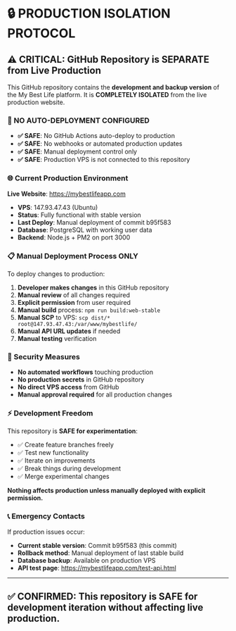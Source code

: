 # 🔒 PRODUCTION ISOLATION PROTOCOL

## ⚠️ CRITICAL: GitHub Repository is SEPARATE from Live Production

This GitHub repository contains the **development and backup version** of the My Best Life platform. It is **COMPLETELY ISOLATED** from the live production website.

### 🚫 NO AUTO-DEPLOYMENT CONFIGURED

- **✅ SAFE**: No GitHub Actions auto-deploy to production
- **✅ SAFE**: No webhooks or automated production updates
- **✅ SAFE**: Manual deployment control only
- **✅ SAFE**: Production VPS is not connected to this repository

### 🌐 Current Production Environment

**Live Website**: https://mybestlifeapp.com
- **VPS**: 147.93.47.43 (Ubuntu)
- **Status**: Fully functional with stable version
- **Last Deploy**: Manual deployment of commit b95f583
- **Database**: PostgreSQL with working user data
- **Backend**: Node.js + PM2 on port 3000

### 📋 Manual Deployment Process ONLY

To deploy changes to production:

1. **Developer makes changes** in this GitHub repository
2. **Manual review** of all changes required
3. **Explicit permission** from user required
4. **Manual build** process: `npm run build:web-stable`
5. **Manual SCP** to VPS: `scp dist/* root@147.93.47.43:/var/www/mybestlife/`
6. **Manual API URL updates** if needed
7. **Manual testing** verification

### 🔐 Security Measures

- **No automated workflows** touching production
- **No production secrets** in GitHub repository
- **No direct VPS access** from GitHub
- **Manual approval required** for all production changes

### ⚡ Development Freedom

This repository is **SAFE for experimentation**:
- ✅ Create feature branches freely
- ✅ Test new functionality
- ✅ Iterate on improvements
- ✅ Break things during development
- ✅ Merge experimental changes

**Nothing affects production unless manually deployed with explicit permission.**

### 📞 Emergency Contacts

If production issues occur:
- **Current stable version**: Commit b95f583 (this commit)
- **Rollback method**: Manual deployment of last stable build
- **Database backup**: Available on production VPS
- **API test page**: https://mybestlifeapp.com/test-api.html

---

## ✅ CONFIRMED: This repository is SAFE for development iteration without affecting live production.
